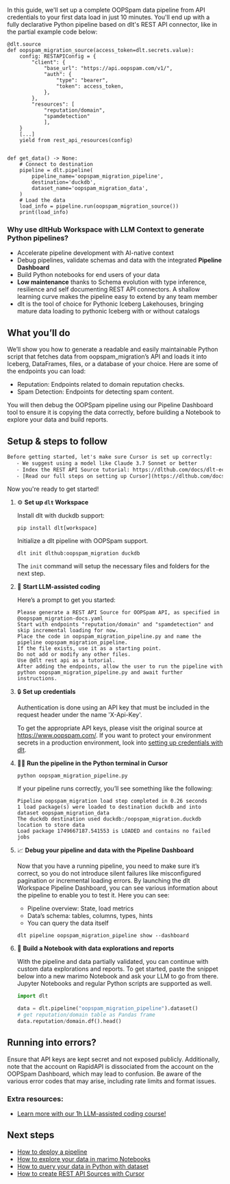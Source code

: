In this guide, we'll set up a complete OOPSpam data pipeline from API credentials to your first data load in just 10 minutes. You'll end up with a fully declarative Python pipeline based on dlt's REST API connector, like in the partial example code below:

```python-outcome
@dlt.source
def oopspam_migration_source(access_token=dlt.secrets.value):
    config: RESTAPIConfig = {
        "client": {
            "base_url": "https://api.oopspam.com/v1/",
            "auth": {
                "type": "bearer",
                "token": access_token,
            },
        },
        "resources": [
            "reputation/domain",
            "spamdetection"
            ],
    }
    [...]
    yield from rest_api_resources(config)


def get_data() -> None:
    # Connect to destination
    pipeline = dlt.pipeline(
        pipeline_name='oopspam_migration_pipeline',
        destination='duckdb',
        dataset_name='oopspam_migration_data', 
    )
    # Load the data
    load_info = pipeline.run(oopspam_migration_source())
    print(load_info) 
```

### Why use dltHub Workspace with LLM Context to generate Python pipelines?

- Accelerate pipeline development with AI-native context
- Debug pipelines, validate schemas and data with the integrated **Pipeline Dashboard**
- Build Python notebooks for end users of your data
- **Low maintenance** thanks to Schema evolution with type inference, resilience and self documenting REST API connectors. A shallow learning curve makes the pipeline easy to extend by any team member
- dlt is the tool of choice for Pythonic Iceberg Lakehouses, bringing mature data loading to pythonic Iceberg with or without catalogs

## What you’ll do

We’ll show you how to generate a readable and easily maintainable Python script that fetches data from oopspam_migration’s API and loads it into Iceberg, DataFrames, files, or a database of your choice. Here are some of the endpoints you can load:

- Reputation: Endpoints related to domain reputation checks.
- Spam Detection: Endpoints for detecting spam content.

You will then debug the OOPSpam pipeline using our Pipeline Dashboard tool to ensure it is copying the data correctly, before building a Notebook to explore your data and build reports.

## Setup & steps to follow

```default
Before getting started, let's make sure Cursor is set up correctly:
   - We suggest using a model like Claude 3.7 Sonnet or better
   - Index the REST API Source tutorial: https://dlthub.com/docs/dlt-ecosystem/verified-sources/rest_api/ and add it to context as **@dlt rest api**
   - [Read our full steps on setting up Cursor](https://dlthub.com/docs/dlt-ecosystem/llm-tooling/cursor-restapi#23-configuring-cursor-with-documentation)
```

Now you're ready to get started!

1. ⚙️ **Set up `dlt` Workspace**
    
    Install dlt with duckdb support:
    ```shell
    pip install dlt[workspace]
    ```

    Initialize a dlt pipeline with OOPSpam support.
    ```shell
    dlt init dlthub:oopspam_migration duckdb
    ```

    The `init` command will setup the necessary files and folders for the next step.
    
2. 🤠 **Start LLM-assisted coding**
    
    Here’s a prompt to get you started:
    
    ```prompt
    Please generate a REST API Source for OOPSpam API, as specified in @oopspam_migration-docs.yaml 
    Start with endpoints "reputation/domain" and "spamdetection" and skip incremental loading for now. 
    Place the code in oopspam_migration_pipeline.py and name the pipeline oopspam_migration_pipeline. 
    If the file exists, use it as a starting point. 
    Do not add or modify any other files. 
    Use @dlt rest api as a tutorial. 
    After adding the endpoints, allow the user to run the pipeline with python oopspam_migration_pipeline.py and await further instructions.
    ```

    
3. 🔒 **Set up credentials** 
    
    Authentication is done using an API key that must be included in the request header under the name 'X-Api-Key'.
    
    To get the appropriate API keys, please visit the original source at https://www.oopspam.com/.
    If you want to protect your environment secrets in a production environment, look into [setting up credentials with dlt](https://dlthub.com/docs/walkthroughs/add_credentials).
    
4. 🏃‍♀️ **Run the pipeline in the Python terminal in Cursor**
    
    ```shell
    python oopspam_migration_pipeline.py
    ```
    
    If your pipeline runs correctly, you’ll see something like the following:
    
    ```shell
    Pipeline oopspam_migration load step completed in 0.26 seconds
    1 load package(s) were loaded to destination duckdb and into dataset oopspam_migration_data
    The duckdb destination used duckdb:/oopspam_migration.duckdb location to store data
    Load package 1749667187.541553 is LOADED and contains no failed jobs
    ```
    
5. 📈 **Debug your pipeline and data with the Pipeline Dashboard**

    Now that you have a running pipeline, you need to make sure it’s correct, so you do not introduce silent failures like misconfigured pagination or incremental loading errors. By launching the dlt Workspace Pipeline Dashboard, you can see various information about the pipeline to enable you to test it. Here you can see:
    - Pipeline overview: State, load metrics
    - Data’s schema: tables, columns, types, hints
    - You can query the data itself
    
    ```shell
    dlt pipeline oopspam_migration_pipeline show --dashboard
    ```
    
6. 🐍 **Build a Notebook with data explorations and reports**

    With the pipeline and data partially validated, you can continue with custom data explorations and reports. To get started, paste the snippet below into a new marimo Notebook and ask your LLM to go from there. Jupyter Notebooks and regular Python scripts are supported as well.

    
    ```python
    import dlt

   data = dlt.pipeline("oopspam_migration_pipeline").dataset()
   # get reputation/domain table as Pandas frame
   data.reputation/domain.df().head()
    ```

## Running into errors?

Ensure that API keys are kept secret and not exposed publicly. Additionally, note that the account on RapidAPI is dissociated from the account on the OOPSpam Dashboard, which may lead to confusion. Be aware of the various error codes that may arise, including rate limits and format issues.

### Extra resources:

- [Learn more with our 1h LLM-assisted coding course!](https://www.youtube.com/watch?v=GGid70rnJuM)

## Next steps

- [How to deploy a pipeline](https://dlthub.com/docs/walkthroughs/deploy-a-pipeline)
- [How to explore your data in marimo Notebooks](https://dlthub.com/docs/general-usage/dataset-access/marimo)
- [How to query your data in Python with dataset](https://dlthub.com/docs/general-usage/dataset-access/dataset)
- [How to create REST API Sources with Cursor](https://dlthub.com/docs/dlt-ecosystem/llm-tooling/cursor-restapi)